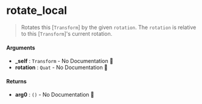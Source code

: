 # rotate\_local

>  Rotates this [`Transform`] by the given `rotation`.
>  The `rotation` is relative to this [`Transform`]'s current rotation.

#### Arguments

- **\_self** : `Transform` \- No Documentation 🚧
- **rotation** : `Quat` \- No Documentation 🚧

#### Returns

- **arg0** : `()` \- No Documentation 🚧